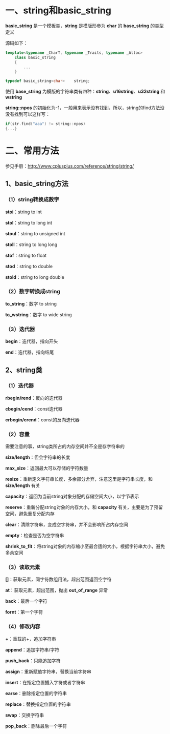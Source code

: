 # 一、string和basic_string

**basic_string** 是一个模板类，**string** 是模版形参为 **char** 的 **base_string** 的类型定义

源码如下：

```c++
template<typename _CharT, typename _Traits, typename _Alloc>
    class basic_string
    {
        ...
    }

typedef basic_string<char>    string;  
```

使用 **base_string** 为模版的字符串类有四种：**string**、**u16string**、**u32string** 和 **wstring**

**string::npos** 的初始化为-1，一般用来表示没有找到，所以，string的find方法没没有找到可以这样写：

```c++
if(str.find("aaa") != string::npos)
{...}
```

# 二、常用方法

参见手册：http://www.cplusplus.com/reference/string/string/

## 1、basic_string方法

### （1）string转换成数字

**stoi**：string to int

**stol**：string to long int

**stoul**：string to unsigned int

**stoll**：string to long long

**stof**：string to float

**stod**：string to double

**stold**：string to long double

### （2）数字转换成string

**to_string**：数字 to string

**to_wstring**：数字 to wide string

### （3）迭代器

**begin**：迭代器，指向开头

**end**：迭代器，指向结尾

## 2、string类

### （1）迭代器

**rbegin/rend**：反向的迭代器

**cbegin/cend**：const迭代器

**crbegin/crend**：const的反向迭代器

### （2）容量

需要注意的事，string类所占的内存空间并不全是存字符串的

**size/length**：但会字符串的长度

**max_size**：返回最大可以存储的字符数量

**resize**：重新定义字符串长度，多余部分舍弃，注意这里是字符串长度，和 **size/length** 有关

**capacity**：返回为当前string对象分配的存储空间大小，以字节表示

**reserve**：重新分配string对象的内存大小，和 **capacity** 有关，主要是为了预留空间，避免重复分配内存

**clear**：清除字符串，变成空字符串，并不会影响所占内存空间

**empty**：检查是否为空字符串

**shrink_to_fit**：将string对象的内存缩小至最合适的大小，根据字符串大小，避免多余空间

### （3）读取元素

**[]**：获取元素，同字符数组用法，超出范围返回空字符

**at**：获取元素，超出范围，抛出 **out_of_range** 异常

**back**：最后一个字符

**fornt**：第一个字符

### （4）修改内容

**+**：重载的+，追加字符串

**append**：追加字符串/字符

**push_back**：只能追加字符

**assign**：重新赋值字符串，替换当前字符串

**insert**：在指定位置插入字符或者字符串

**earse**：删除指定位置的字符串

**replace**：替换指定位置的字符串

**swap**：交换字符串

**pop_back**：删除最后一个字符